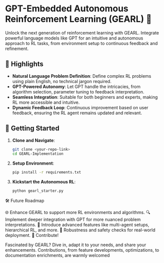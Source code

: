 # GPT-Embedded Autonomous Reinforcement Learning (GEARL) 🤖

Unlock the next generation of reinforcement learning with GEARL. Integrate powerful language models like GPT for an intuitive and autonomous approach to RL tasks, from environment setup to continuous feedback and refinement.

## 🌟 Highlights

- **Natural Language Problem Definition**: Define complex RL problems using plain English, no technical jargon required.
- **GPT-Powered Autonomy**: Let GPT handle the intricacies, from algorithm selection, parameter tuning to feedback interpretation.
- **Seamless Integration**: Suitable for both beginners and experts, making RL more accessible and intuitive.
- **Dynamic Feedback Loop**: Continuous improvement based on user feedback, ensuring the RL agent remains updated and relevant.

## 🚀 Getting Started

1. **Clone and Navigate**:
   ```bash
   git clone <your-repo-link>
   cd GEARL-Implementation
2. **Setup Environment**:
   ```bash
   pip install -r requirements.txt
3. **Kickstart the Autonomous RL**:
   ```bash
   python gearl_starter.py
🛠 Future Roadmap

🌐 Enhance GEARL to support more RL environments and algorithms.
🔍 Implement deeper integration with GPT for more nuanced problem interpretations.
🧪 Introduce advanced features like multi-agent setups, hierarchical RL, and more.
🚧 Robustness and safety checks for real-world deployment.
🤝 Contribute!

Fascinated by GEARL? Dive in, adapt it to your needs, and share your enhancements. Contributions, from feature developments, optimizations, to documentation enrichments, are warmly welcomed
